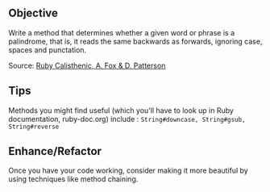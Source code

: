 ## Objective

Write a method that determines whether a given word or phrase is a palindrome, that is, it reads the same backwards as forwards, ignoring case, spaces and punctation.

Source: [Ruby Calisthenic, A. Fox & D. Patterson](http://www.ebc.com.br/sites/default/files/hw1rubycalisthenics.pdf)

## Tips

Methods you might find useful (which you'll have to look up in Ruby documentation, ruby-doc.org) include : `String#downcase, String#gsub, String#reverse`

## Enhance/Refactor

Once you have your code working, consider making it more beautiful by using techniques like method chaining.
